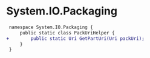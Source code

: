 # System.IO.Packaging

``` diff
 namespace System.IO.Packaging {
     public static class PackUriHelper {
+        public static Uri GetPartUri(Uri packUri);
     }
 }
```

